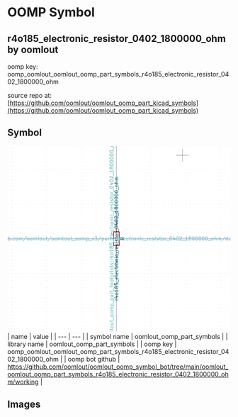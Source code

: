 # OOMP Symbol  
## r4o185_electronic_resistor_0402_1800000_ohm  by oomlout  
  
oomp key: oomp_oomlout_oomlout_oomp_part_symbols_r4o185_electronic_resistor_0402_1800000_ohm  
  
source repo at: [https://github.com/oomlout/oomlout_oomp_part_kicad_symbols](https://github.com/oomlout/oomlout_oomp_part_kicad_symbols)  
## Symbol  
  
[![working.png](working_600.png)](working.png)  
| name | value | 
| --- | --- | 
| symbol name | oomlout_oomp_part_symbols | 
| library name | oomlout_oomp_part_symbols | 
| oomp key | oomp_oomlout_oomlout_oomp_part_symbols_r4o185_electronic_resistor_0402_1800000_ohm | 
| oomp bot github | https://github.com/oomlout/oomlout_oomp_symbol_bot/tree/main/oomlout_oomlout_oomp_part_symbols_r4o185_electronic_resistor_0402_1800000_ohm/working | 
## Images  
